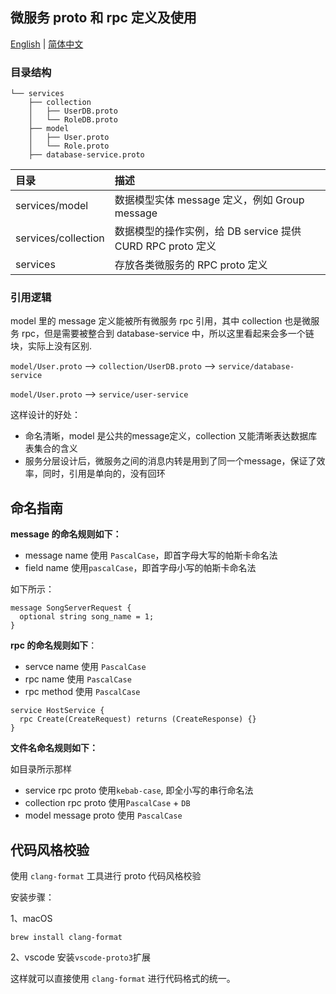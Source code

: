 ## 微服务 proto 和 rpc 定义及使用

[English](./README.md) | [简体中文](./README_CN.md)

### 目录结构

```
└── services
    ├── collection
    │   ├── UserDB.proto
    │   └── RoleDB.proto
    ├── model
    │   ├── User.proto
    │   └── Role.proto
    ├── database-service.proto
```

|目录|描述|
|:---|:---|
|services/model|数据模型实体 message 定义，例如 Group message |
|services/collection|数据模型的操作实例，给 DB service 提供 CURD RPC proto 定义|
|services|存放各类微服务的 RPC proto 定义|

### 引用逻辑

model 里的 message 定义能被所有微服务 rpc 引用，其中 collection 也是微服务 rpc，但是需要被整合到 database-service 中，所以这里看起来会多一个链块，实际上没有区别.

`model/User.proto` --> `collection/UserDB.proto` --> `service/database-service`

`model/User.proto` -->  `service/user-service`

这样设计的好处：
- 命名清晰，model 是公共的message定义，collection 又能清晰表达数据库表集合的含义
- 服务分层设计后，微服务之间的消息内转是用到了同一个message，保证了效率，同时，引用是单向的，没有回环

## 命名指南

**message 的命名规则如下：**

- message name 使用 `PascalCase`，即首字母大写的帕斯卡命名法
- field name 使用`pascalCase`，即首字母小写的帕斯卡命名法

如下所示：
```
message SongServerRequest {
  optional string song_name = 1;
}
```

**rpc 的命名规则如下**：

- servce name 使用 `PascalCase`
- rpc name 使用 `PascalCase`
- rpc method 使用 `PascalCase`

```
service HostService {
  rpc Create(CreateRequest) returns (CreateResponse) {}
}
```
**文件名命名规则如下：**

如目录所示那样

- service rpc proto 使用`kebab-case`, 即全小写的串行命名法
- collection rpc proto 使用`PascalCase` + `DB`
- model message proto 使用 `PascalCase`

## 代码风格校验

使用 `clang-format` 工具进行 proto 代码风格校验

安装步骤：

1、macOS
```
brew install clang-format
```

2、vscode
安装`vscode-proto3`扩展

这样就可以直接使用 `clang-format` 进行代码格式的统一。
